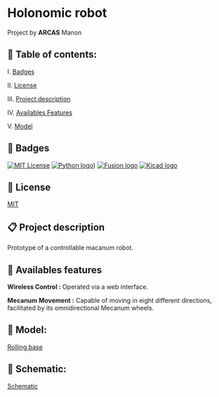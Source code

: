 # Holonomic robot

Project by  __ARCAS__ Manon

## 📌 Table of contents:

I. [Badges](#🎯-badges)

II. [License](#📑-license)

III. [Project description](#📋-project-description)

IV. [Availables Features](#🌟-availables-features)

V. [Model](#🔧-model)

## 🎯 Badges

[![MIT License](https://img.shields.io/badge/License-MIT-blue.svg)](https://choosealicense.com/licenses/mit/)
[![Python logo](https://img.shields.io/badge/Language-Python-green
)](https://www.python.org))
[![Fusion logo](https://img.shields.io/badge/CAO-Fusion360-orange
)](https://www.autodesk.fr/products/fusion-360/overview?term=1-YEAR&tab=subscription)
[![Kicad logo](https://img.shields.io/badge/CAO-Kicad-orange
)](https://www.kicad.org)

## 📑 License

[MIT](https://choosealicense.com/licenses/mit/)

## 📋 Project description

Prototype of a controllable macanum robot.

## 🌟 Availables features 

**Wireless Control :** Operated via a web interface.

**Mecanum Movement :** Capable of moving in eight different directions, facilitated by its omnidirectional Mecanum wheels.

## 🔧 Model:
[Rolling base](https://a360.co/3wuDI2a)

## 🔌 Schematic:
[Schematic](/shema_cablage.kicad_sch)
